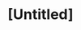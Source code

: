 ---
pid: CH159
title: "[Untitled]"
location_transcription: 
zipcode: '19134'
outside_phl: 
neighborhood: Port Richmond
age: '22'
age_range: 20-29
instagram: 
image_file_name: CH_159.jpg
proposal_transcription: Something about being a sanctuary city
topic: Immigration,Philadelphia
topic_summary: 0, 0
type: Other No Form
keywords_other: 
credit: 
image_labels: 
twitter: 
facebook: 
permalink: "/monuments/ch159/"
layout: item-page
---